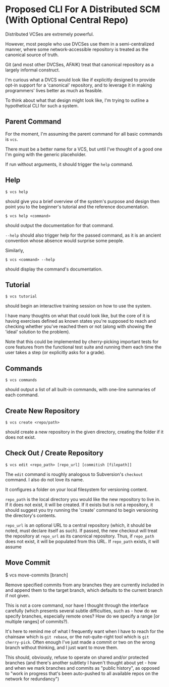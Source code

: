 # Proposed CLI For A Distributed SCM (With Optional Central Repo)

Distributed VCSes are extremely powerful.

However, most people who use DVCSes use them in a semi-centralized manner,
where some network-accessible repository is treated as the canonical source of
truth.

Git (and most other DVCSes, AFAIK) treat that canonical repository as a largely
informal construct.

I'm curious what a DVCS would look like if explicitly designed to provide
opt-in support for a 'canonical' repository, and to leverage it in making
programmers' lives better as much as feasible.

To think about what that design might look like, I'm trying to outline a
hypothetical CLI for such a system.


## Parent Command

For the moment, I'm assuming the parent command for all basic commands is
`vcs`.

There must be a better name for a VCS, but until I've thought of a good one I'm
going with the generic placeholder.

If run without arguments, it should trigger the `help` command.


## Help

    $ vcs help

should give you a brief overview of the system's purpose and design then point
you to the beginner's tutorial and the reference documentation.

    $ vcs help <command>

should output the documentation for that command.

`--help` should also trigger help for the passed command, as it is an ancient
convention whose absence would surprise some people.

Similarly,

    $ vcs <command> --help

should display the command's documentation.


## Tutorial

    $ vcs tutorial

should begin an interactive training session on how to use the system.

I have many thoughts on what that could look like, but the core of it is having
exercises defined as known states you're supposed to reach and checking whether
you've reached them or not (along with showing the 'ideal' solution to the
problem).

Note that this could be implemented by cherry-picking important tests for core
features from the functional test suite and running them each time the user
takes a step (or explicitly asks for a grade).


## Commands

    $ vcs commands

should output a list of all built-in commands, with one-line summaries of each
command.


## Create New Repository

    $ vcs create <repo/path>

should create a new repository in the given directory, creating the folder if
it does not exist.


## Check Out / Create Repository

    $ vcs edit <repo_path> [repo_url] [commitish [filepath]]

The `edit` command is roughly analogous to Subversion's `checkout` command. I
also do not love its name.

It configures a folder on your local filesystem for versioning content.

`repo_path` is the local directory you would like the new repository to live
in. If it does not exist, it will be created. If it exists but is not a
repository, it should suggest you try running the 'create' command to begin
versioning the directory's contents.

`repo_url` is an optional URL to a central repository (which, it should be
noted, must declare itself as such). If passed, the new checkout will treat the
repository at `repo_url` as its canonical repository. Thus, if `repo_path` does
not exist, it will be populated from this URL. If `repo_path` exists, it will
assume


## Move Commit

   $ vcs move-commits <commit IDs> [branch]

Remove specified commits from any branches they are currently included in and
append them to the target branch, which defaults to the current branch if not
given.

This is not a core command, nor have I thought through the interface carefully
(which presents several subtle difficulties, such as - how do we specify
branches, especially remote ones? How do we specify a range [or multiple
ranges] of commits?).

It's here to remind me of what I frequently want when I have to reach for the
chainsaw which is `git rebase`, or the not-quite-right tool which is `git
cherry-pick`. Often enough I've just made a commit or two on the wrong branch
without thinking, and I just want to move them.

This should, obviously, refuse to operate on shared and/or protected branches
(and there's another subtlety I haven't thought about yet - how and when we
mark branches and commits as "public history", as opposed to "work in progress
that's been auto-pushed to all available repos on the network for redundancy")

